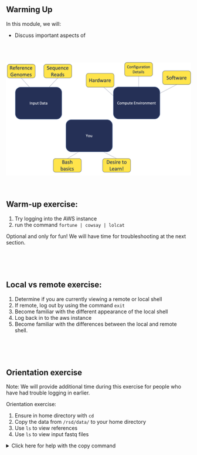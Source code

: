 ## Warming Up

In this module, we will:
* Discuss important aspects of

<br>
<br>
<br>
<img src="images/building-blocks.png" width="800" />
<br>
<br>
<br>

## Warm-up exercise:

1. Try logging into the AWS instance
2. run the command `fortune | cowsay | lolcat`

Optional and only for fun!
We will have time for troubleshooting at the next section.

<br>
<br>
<br>

## Local vs remote exercise:

1. Determine if you are currently viewing a remote or local shell
2. If remote, log out by using the command `exit`
3. Become familiar with the different appearance of the local shell
4. Log back in to the aws instance
5. Become familiar with the differences between the local and remote shell.

<br>
<br>
<br>

## Orientation exercise

Note: We will provide additional time during this exercise for people who have had trouble logging in earlier.

Orientation exercise:

1. Ensure in home directory with `cd`
2. Copy the data from `/rsd/data/` to your home directory
3. Use `ls` to view references
4. Use `ls` to view input fastq files

<details>
  <summary>Click here for help with the copy command</summary>

If you had trouble logging in or feel left behind, don't worry.

You can use this command to copy the data into your home directory.


    cp -r /rsd/data ~/


Upon success, `ls ~/data/` will show:

    reads    refs
</details>
